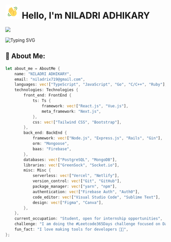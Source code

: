 # <img src="images/wave.gif" alt="Hi" height="45" width="45"/> Hello, I'm NILADRI ADHIKARY

[![](https://img.shields.io/twitter/follow/niladrix719?logo=twitter&style=for-the-badge&color=3382ed&labelColor=0f172a)](https://twitter.com/niladrix719)

![Typing SVG](https://readme-typing-svg.herokuapp.com?font=Fira+Code&pause=1000&random=false&width=435&lines=Software+Developer;Open-Source+Contributor;B.Tech+Computer+Science+Student;2%2B+Years+of+Coding+Experience)

## 💫 About Me:

```rust
let about_me = AboutMe {
    name: "NILADRI ADHIKARY",
    email: "niladrix719@gmail.com",
    languages: vec!["TypeScript", "JavaScript", "Go", "C/C++", "Ruby"],
    technologies: Technologies {
        front_end: FrontEnd {
            ts: Ts {
                framework: vec!["React.js", "Vue.js"],
                meta_framework: "Next.js",
            },
            css: vec!["Tailwind CSS", "Bootstrap"],
        },
        back_end: BackEnd {
            framework: vec!["Node.js", "Express.js", "Rails", "Gin"],
            orm: "Mongoose",
            baas: "Firebase",
        },
        databases: vec!["PostgreSQL", "MongoDB"],
        libraries: vec!["GreenSock", "Socket.io"],
        misc: Misc {
            serverless: vec!["Vercel", "Netlify"],
            version_control: vec!["Git", "GitHub"],
            package_manager: vec!["yarn", "npm"],
            authentication: vec!["Firebase Auth", "Auth0"],
            code_editor: vec!["Visual Studio Code", "Sublime Text"],
            design: vec!["Figma", "Canva"],
        },
    },
    current_occupation: "Student, open for internship opportunities",
    challenge: "I am doing the #Leetcode365Days challenge focused on Data Structures and Algorithms",
    fun_fact: "I love making tools for developers 🤖🔧",
};
```

